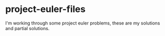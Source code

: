 # project-euler-files
I'm working through some project euler problems, these are my solutions and partial solutions.
